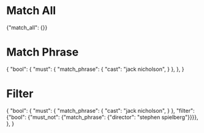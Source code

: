 # Match All
{"match_all": {}}

# Match Phrase
{
    "bool": {
        "must": {
            "match_phrase": {
                "cast": "jack nicholson",
            }
        },
    },
}

# Filter
{
    "bool": {
        "must": {
            "match_phrase": {
                "cast": "jack nicholson",
            }
        },
        "filter": {"bool": {"must_not": {"match_phrase": {"director": "stephen spielberg"}}}},
    },
}